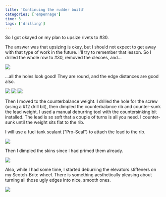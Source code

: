 ```yaml
---
title: 'Continuing the rudder build'
categories: ['empennage']
time: 3
tags: ['drilling']
---
```


So I got okayed on my plan to upsize rivets to #30. 

<!-- more -->

The answer was that upsizing is okay, but I should not expect to get away with that type of work in the future. I'll try to remember that lesson. So I drilled the whole row to #30, removed the clecoes, and...

![](0-holes-upsized.jpeg)

...all the holes look good! They are round, and the edge distances are good also.

![](1-holes-rudder-horn.jpeg)
![](2-holes-bottom-rib.jpeg)
![](3-holes-skin.jpeg)


Then I moved to the counterbalance weight. I drilled the hole for the screw (using a #12 drill bit), then dimpled the counterbalance rib and counter-sunk the lead weight. I used a manual deburring tool with the countersinking bit installed. The lead is so soft that a couple of turns is all you need. I counter-sunk until the weight sits flat to the rib.

I will use a fuel tank sealant ("Pro-Seal") to attach the lead to the rib.

![](4-counterbalance-countersinked.jpeg)

Then I dimpled the skins since I had primed them already.

![](5-skins-dimpled.jpeg)

Also, while I had some time, I started deburring the elevators stiffeners on my Scotch-Brite wheel. There is something aesthetically pleasing about turning all those ugly edges into nice, smooth ones.

![](6-smoothed-stiffeners.jpeg)
